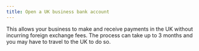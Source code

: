 ```yaml
---
title: Open a UK business bank account 
---
```

This allows your business to make and receive payments in the UK without incurring foreign exchange fees. The process can take up to 3 months and you may have to travel to the UK to do so.

